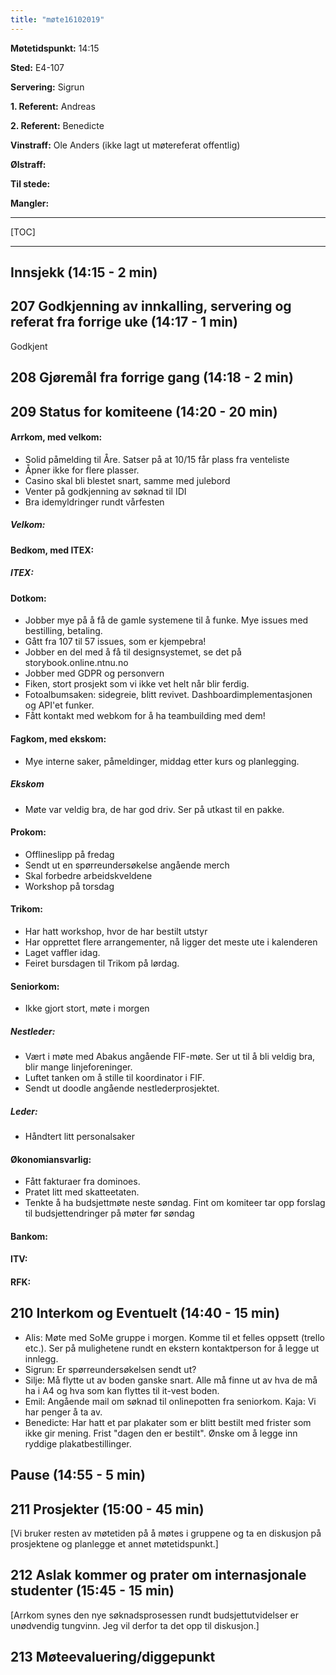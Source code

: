 ```yaml
---
title: "møte16102019"
---
```


**Møtetidspunkt:** 14:15

**Sted:** E4-107

**Servering:** Sigrun

**1. Referent:** Andreas 

**2. Referent:** Benedicte

**Vinstraff:** Ole Anders (ikke lagt ut møtereferat offentlig)


**Ølstraff:** 


**Til stede:** 


**Mangler:** 


---

[TOC]

---
## Innsjekk (14:15 - 2 min)

## 207 Godkjenning av innkalling, servering og referat fra forrige uke (14:17 - 1 min)
Godkjent

## 208 Gjøremål fra forrige gang (14:18 - 2 min)


## 209 Status for komiteene (14:20 - 20 min)

#### Arrkom, med velkom:
- Solid påmelding til Åre. Satser på at 10/15 får plass fra venteliste  
- Åpner ikke for flere plasser.  
- Casino skal bli blestet snart, samme med julebord  
- Venter på godkjenning av søknad til IDI  
- Bra idemyldringer rundt vårfesten  

##### Velkom:

#### Bedkom, med ITEX:

##### ITEX:

#### Dotkom:

- Jobber mye på å få de gamle systemene til å funke. Mye issues med bestilling, betaling.  
- Gått fra 107 til 57 issues, som er kjempebra!  
- Jobber en del med å få til designsystemet, se det på storybook.online.ntnu.no  
- Jobber med GDPR og personvern  
- Fiken, stort prosjekt som vi ikke vet helt når blir ferdig. 
- Fotoalbumsaken: sidegreie, blitt revivet. Dashboardimplementasjonen og API'et funker.  
- Fått kontakt med webkom for å ha teambuilding med dem!  


#### Fagkom, med ekskom:
- Mye interne saker, påmeldinger, middag etter kurs og planlegging.  

##### Ekskom
- Møte var veldig bra, de har god driv. Ser på utkast til en pakke.  

#### Prokom:
- Offlineslipp på fredag  
- Sendt ut en spørreundersøkelse angående merch  
- Skal forbedre arbeidskveldene  
- Workshop på torsdag  

#### Trikom:
- Har hatt workshop, hvor de har bestilt utstyr  
- Har opprettet flere arrangementer, nå ligger det meste ute i kalenderen  
- Laget vaffler idag.  
- Feiret bursdagen til Trikom på lørdag.  

#### Seniorkom:
- Ikke gjort stort, møte i morgen  

##### Nestleder:
- Vært i møte med Abakus angående FIF-møte. Ser ut til å bli veldig bra, blir mange linjeforeninger.  
- Luftet tanken om å stille til koordinator i FIF.  
- Sendt ut doodle angående nestlederprosjektet.  

##### Leder:
- Håndtert litt personalsaker  

#### Økonomiansvarlig:
- Fått fakturaer fra dominoes.  
- Pratet litt med skatteetaten.  
- Tenkte å ha budsjettmøte neste søndag. Fint om komiteer tar opp forslag til budsjettendringer på møter før søndag  


#### Bankom:

#### ITV:

#### RFK:

## 210 Interkom og Eventuelt (14:40 - 15 min)

- Alis: Møte med SoMe gruppe i morgen. Komme til et felles oppsett (trello etc.). Ser på mulighetene rundt en ekstern kontaktperson for å legge ut innlegg. 
- Sigrun: Er spørreundersøkelsen sendt ut?  
- Silje: Må flytte ut av boden ganske snart. Alle må finne ut av hva de må ha i A4 og hva som kan flyttes til it-vest boden.  
- Emil: Angående mail om søknad til onlinepotten fra seniorkom. Kaja: Vi har penger å ta av.  
- Benedicte: Har hatt et par plakater som er blitt bestilt med frister som ikke gir mening. Frist "dagen den er bestilt". Ønske om å legge inn ryddige plakatbestillinger.  

## Pause (14:55 - 5 min)

## 211 Prosjekter (15:00 - 45 min)
[Vi bruker resten av møtetiden på å møtes i gruppene og ta en diskusjon på prosjektene og planlegge et annet møtetidspunkt.]

## 212 Aslak kommer og prater om internasjonale studenter (15:45 - 15 min)
[Arrkom synes den nye søknadsprosessen rundt budsjettutvidelser er unødvendig tungvinn. Jeg vil derfor ta det opp til diskusjon.]

## 213 Møteevaluering/diggepunkt